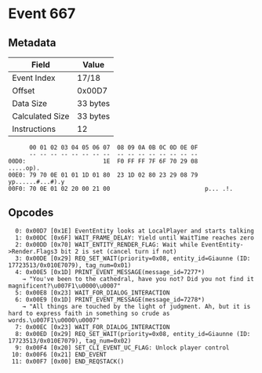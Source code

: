# Event 667

## Metadata

| Field           | Value    |
|-----------------|----------|
| Event Index     | 17/18    |
| Offset          | 0x00D7   |
| Data Size       | 33 bytes |
| Calculated Size | 33 bytes |
| Instructions    | 12       |

```
      00 01 02 03 04 05 06 07  08 09 0A 0B 0C 0D 0E 0F
      -- -- -- -- -- -- -- --  -- -- -- -- -- -- -- --
00D0:                      1E  F0 FF FF 7F 6F 70 29 08         .....op).
00E0: 79 70 0E 01 01 1D 01 80  23 1D 02 80 23 29 08 79  yp......#...#).y
00F0: 70 0E 01 02 20 00 21 00                           p... .!.        
```

## Opcodes

```
  0: 0x00D7 [0x1E] EventEntity looks at LocalPlayer and starts talking
  1: 0x00DC [0x6F] WAIT_FRAME_DELAY: Yield until WaitTime reaches zero
  2: 0x00DD [0x70] WAIT_ENTITY_RENDER_FLAG: Wait while EventEntity->Render.Flags3 bit 2 is set (cancel turn if not)
  3: 0x00DE [0x29] REQ_SET_WAIT(priority=0x08, entity_id=Giaunne (ID: 17723513/0x010E7079), tag_num=0x01)
  4: 0x00E5 [0x1D] PRINT_EVENT_MESSAGE(message_id=7277*)
    → "You've been to the cathedral, have you not? Did you not find it magnificent?\u007F1\u0000\u0007"
  5: 0x00E8 [0x23] WAIT_FOR_DIALOG_INTERACTION
  6: 0x00E9 [0x1D] PRINT_EVENT_MESSAGE(message_id=7278*)
    → "All things are touched by the light of judgment. Ah, but it is hard to express faith in something so crude as words.\u007F1\u0000\u0007"
  7: 0x00EC [0x23] WAIT_FOR_DIALOG_INTERACTION
  8: 0x00ED [0x29] REQ_SET_WAIT(priority=0x08, entity_id=Giaunne (ID: 17723513/0x010E7079), tag_num=0x02)
  9: 0x00F4 [0x20] SET_CLI_EVENT_UC_FLAG: Unlock player control
 10: 0x00F6 [0x21] END_EVENT
 11: 0x00F7 [0x00] END_REQSTACK()
```
